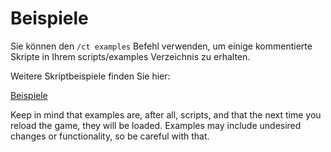 # Beispiele

Sie können den `/ct examples` Befehl verwenden, um einige kommentierte Skripte in Ihrem scripts/examples Verzeichnis zu erhalten.

Weitere Skriptbeispiele finden Sie hier:

[Beispiele](https://github.com/CraftTweaker/CraftTweaker/tree/1.19/Common/src/main/resources/data/crafttweaker/scripts)

Keep in mind that examples are, after all, scripts, and that the next time you reload the game, they will be loaded. Examples may include undesired changes or functionality, so be careful with that.